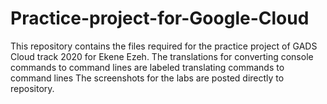 # Practice-project-for-Google-Cloud
This repository contains the files required for the practice project of GADS Cloud track 2020 for Ekene Ezeh. 
The translations for converting console commands to command lines are labeled translating commands to command lines
The screenshots for the labs are posted directly to repository.
